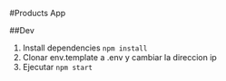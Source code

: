 #Products App

##Dev

1. Install dependencies `npm install`
2. Clonar env.template a .env y cambiar la direccion ip
3. Ejecutar `npm start`